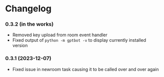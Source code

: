 # Changelog

### 0.3.2 (in the works)

* Removed key upload from room event handler
* Fixed output of `python -m gptbot -v` to display currently installed version

### 0.3.1 (2023-12-07)

* Fixed issue in newroom task causing it to be called over and over again